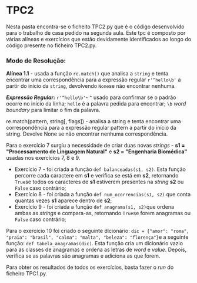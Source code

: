 # TPC2

Nesta pasta encontra-se o ficheito TPC2.py que é o código desenvolvido para o trabalho de casa pedido na segunda aula. 
Este tpc é composto por várias alíneas e exercícios que estão devidamente identificados ao longo do código presente no ficheiro TPC2.py.

### Modo de Resolução:
**Alínea 1.1** - usada a função ```re.match()``` que analisa a ```string``` e tenta encontrar uma correspondência para a expressão regular ```r'^hello\b'``` a partir do início da ```string```, devolvendo ```None```se não encontrar nenhuma. 

***Expressão Regular:*** ```r'^hello\b'```- ```^``` usado para confirmar se o padrão ocorre no início da linha; ```hello``` é a palavra pedida para encontrar; ```\b``` *word boundary* para limitar o fim da palavra. 

re.match(pattern, string[, flags]) - analisa a string e tenta encontrar uma correspondência para a expressão regular pattern a partir do início da string. Devolve None se não encontrar nenhuma correspondência.

Para o exercício 7 surgiu a necessidade de criar duas novas *strings* - **s1 = "Processamento de Linguagem Natural"** e **s2 = "Engenharia Biomédica"** usadas nos exercícios 7, 8 e 9.

- Exercício 7 - foi criada a função ```def balanceadas(s1, s2)```. Esta função percorre cada caractere em **s1** e verifica se está em **s2**, retornando ```True```se todos os caracteres de **s1** estiverem presentes na *string* **s2** ou ```False``` caso contrário;
- Exercício 8 - foi criada a função ```def num_ocorrencias(s1, s2)``` que conta quantas vezes **s1** aparece dentro de **s2**;
- Exercício 9 - foi criada a função ```def anagrama(s1, s2)```que ordena ambas as *strings* e compara-as, retornando ```True```se forem anagramas ou ```False``` caso contrário;

Para o exercício 10 foi criado o seguinte dicionário: ```dic = {"amor": "roma", "praia": "brasil", "calma": "malta", "beleza": "florença"}```e a seguinte função: ```def tabela_anagramas(dic)```.  Esta função cria um dicionário vazio para as classes de anagramas e ordena as letras de *word* e *value*. Depois, verifica se as palavras são anagramas e adiciona as que forem.

Para obter os resultados de todos os exercícios, basta fazer o *run* do ficheiro TPC1.py.
